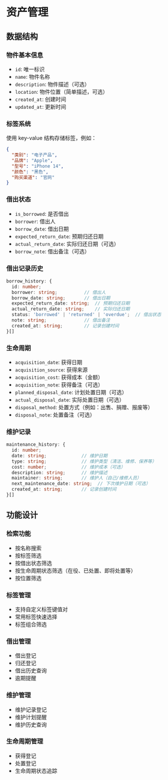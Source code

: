 # 资产管理

## 数据结构

### 物件基本信息
- `id`: 唯一标识
- `name`: 物件名称
- `description`: 物件描述（可选）
- `location`: 物件位置（简单描述，可选）
- `created_at`: 创建时间
- `updated_at`: 更新时间

### 标签系统
使用 key-value 结构存储标签，例如：
```json
{
  "类别": "电子产品",
  "品牌": "Apple",
  "型号": "iPhone 14",
  "颜色": "黑色",
  "购买渠道": "官网"
}
```

### 借出状态
- `is_borrowed`: 是否借出
- `borrower`: 借出人
- `borrow_date`: 借出日期
- `expected_return_date`: 预期归还日期
- `actual_return_date`: 实际归还日期（可选）
- `borrow_note`: 借出备注（可选）

### 借出记录历史
```typescript
borrow_history: {
  id: number;
  borrower: string;          // 借出人
  borrow_date: string;       // 借出日期
  expected_return_date: string;  // 预期归还日期
  actual_return_date: string;    // 实际归还日期
  status: 'borrowed' | 'returned' | 'overdue';  // 借出状态
  note: string;              // 借出备注
  created_at: string;        // 记录创建时间
}[]
```

### 生命周期
- `acquisition_date`: 获得日期
- `acquisition_source`: 获得来源
- `acquisition_cost`: 获得成本（金额）
- `acquisition_note`: 获得备注（可选）
- `planned_disposal_date`: 计划处置日期（可选）
- `actual_disposal_date`: 实际处置日期（可选）
- `disposal_method`: 处置方式（例如：出售、捐赠、报废等）
- `disposal_note`: 处置备注（可选）

### 维护记录
```typescript
maintenance_history: {
  id: number;
  date: string;             // 维护日期
  type: string;             // 维护类型（清洁、维修、保养等）
  cost: number;             // 维护成本（可选）
  description: string;      // 维护描述
  maintainer: string;       // 维护人（自己/维修人员）
  next_maintenance_date: string;  // 下次维护日期（可选）
  created_at: string;       // 记录创建时间
}[]
```

## 功能设计

### 检索功能
- 按名称搜索
- 按标签筛选
- 按借出状态筛选
- 按生命周期状态筛选（在役、已处置、即将处置等）
- 按位置筛选

### 标签管理
- 支持自定义标签键值对
- 常用标签快速选择
- 标签组合筛选

### 借出管理
- 借出登记
- 归还登记
- 借出历史查询
- 逾期提醒

### 维护管理
- 维护记录登记
- 维护计划提醒
- 维护历史查询

### 生命周期管理
- 获得登记
- 处置登记
- 生命周期状态追踪